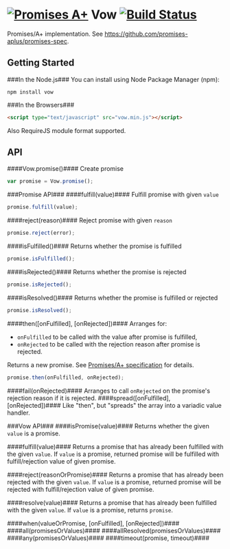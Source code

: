 [![Promises A+](http://promises-aplus.github.com/promises-spec/assets/logo-small.png "Promises A+ specification")](http://promises-aplus.github.com/promises-spec)
Vow [![Build Status](https://secure.travis-ci.org/dfilatov/jspromise.png)](http://travis-ci.org/dfilatov/jspromise)
=========

Promises/A+ implementation.
See https://github.com/promises-aplus/promises-spec.

Getting Started
---------------
###In the Node.js###
You can install using Node Package Manager (npm):

    npm install vow

###In the Browsers###
```html
<script type="text/javascript" src="vow.min.js"></script>
```
Also RequireJS module format supported.

API
---
####Vow.promise()####
Create promise
````javascript
var promise = Vow.promise();    
````
###Promise API###
####fulfill(value)####
Fulfill promise with given ````value````
````javascript
promise.fulfill(value);
````
####reject(reason)####
Reject promise with given ````reason````
````javascript
promise.reject(error);
````
####isFulfilled()####
Returns whether the promise is fulfilled
````javascript
promise.isFulfilled();
````
####isRejected()####
Returns whether the promise is rejected
````javascript
promise.isRejected();
````
####isResolved()####
Returns whether the promise is fulfilled or rejected
````javascript
promise.isResolved();
````
####then([onFulfilled], [onRejected])####
Arranges for:
  * ````onFulfilled```` to be called with the value after promise is fulfilled,
  * ````onRejected```` to be called with the rejection reason after promise is rejected.
 
Returns a new promise. See [Promises/A+ specification](https://github.com/promises-aplus/promises-spec) for details.

````javascript
promise.then(onFulfilled, onRejected);
````
####fail(onRejected)####
Arranges to call ````onRejected```` on the promise's rejection reason if it is rejected.
####spread([onFulfilled], [onRejected])####
Like "then", but "spreads" the array into a variadic value handler.

###Vow API###
####isPromise(value)####
Returns whether the given ````value```` is a promise.

####fulfill(value)####
Returns a promise that has already been fulfilled with the given ````value````. If ````value```` is a promise, returned promise will be fulfilled with fulfill/rejection value of given promise.

####reject(reasonOrPromise)####
Returns a promise that has already been rejected with the given ````value````. If ````value```` is a promise, returned promise will be rejected with fulfill/rejection value of given promise.

####resolve(value)####
Returns a promise that has already been fulfilled with the given ````value````. If ````value```` is a promise, returns ````promise````.

####when(valueOrPromise, [onFulfilled], [onRejected])####
####all(promisesOrValues)####
####allResolved(promisesOrValues)####
####any(promisesOrValues)####
####timeout(promise, timeout)####
